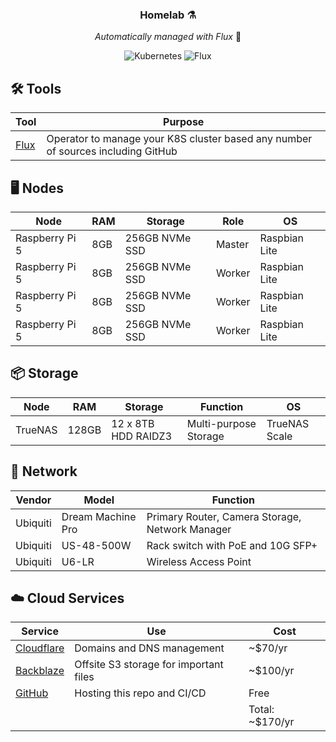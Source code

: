 <div align="center">

### Homelab ⚗️ 

_Automatically managed with Flux_ 🤖

</div>


<div align="center">

![Kubernetes](https://badgen.net/badge/Kubernetes/1.31.5+k3s1/blue)  ![Flux](https://badgen.net/badge/Flux/2.4.0/blue)

</div>

## 🛠️ Tools

| Tool                            | Purpose                                                                          |
|---------------------------------|----------------------------------------------------------------------------------|
| [Flux](https://fluxcd.io/flux/) | Operator to manage your K8S cluster based any number of sources including GitHub |


## 🖥️ Nodes 
| Node           | RAM | Storage        | Role   | OS            |
|----------------|-----|----------------|--------|---------------|
| Raspberry Pi 5 | 8GB | 256GB NVMe SSD | Master | Raspbian Lite |
| Raspberry Pi 5 | 8GB | 256GB NVMe SSD | Worker | Raspbian Lite |
| Raspberry Pi 5 | 8GB | 256GB NVMe SSD | Worker | Raspbian Lite |
| Raspberry Pi 5 | 8GB | 256GB NVMe SSD | Worker | Raspbian Lite |


## 📦 Storage 
| Node    | RAM   | Storage             | Function              | OS            |
|---------|-------|---------------------|-----------------------|---------------|
| TrueNAS | 128GB | 12 x 8TB HDD RAIDZ3 | Multi-purpose Storage | TrueNAS Scale |


## 🛜 Network 

| Vendor   | Model             | Function                                        |
|----------|-------------------|-------------------------------------------------|
| Ubiquiti | Dream Machine Pro | Primary Router, Camera Storage, Network Manager |
| Ubiquiti | US-48-500W        | Rack switch with PoE and 10G SFP+               |
| Ubiquiti | U6-LR             | Wireless Access Point                           |


## ☁️ Cloud Services

| Service                                              | Use                                    | Cost            |
|------------------------------------------------------|----------------------------------------|-----------------|
| [Cloudflare](https://www.cloudflare.com/)            | Domains and DNS management             | ~$70/yr         |
| [Backblaze](https://www.backblaze.com/cloud-storage) | Offsite S3 storage for important files | ~$100/yr        |
| [GitHub](https://github.com/)                        | Hosting this repo and CI/CD            | Free            |
|                                                      |                                        | Total: ~$170/yr |
